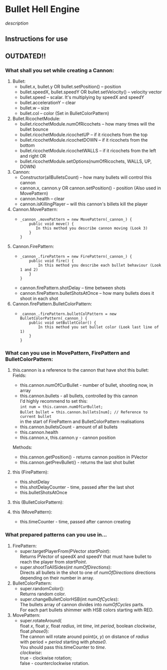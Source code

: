 # Bullet Hell Engine
*description*

## Instructions for use

## __OUTDATED!!__

### What shall you set while creating a Cannon:
1) Bullet:
    - bullet.x, bullet.y OR bullet.setPosition() – position
    - bullet.speedX, bullet.speedY OR bullet.setVelocity() – velocity vector
    - bullet.speed – scalar. It's multiplying by speedX and speedY
    - bullet.accelerationY – clear
    - bullet.w – size
    - bullet.col – color (Set in BulletColorPattern)
2) Bullet.RicochetModule:
    - bullet.ricochetModule.numOfRicochets – how many times will the bullet bounce
    - bullet.ricochetModule.ricochetUP – if it ricochets from the top
    - bullet.ricochetModule.ricochetDOWN – if it ricochets from the bottom
    - bullet.ricochetModule.ricochetWALLS – if it ricochets from the left and right
    OR
    - bullet.ricochetModule.setOptions(numOfRicochets, WALLS, UP, DOWN)
3) Cannon:
    - Constructor(allBulletsCount) – how many bullets will control this cannon
    - cannon.x, cannon.y OR cannon.setPosition() - position (Also used in MovePattern)
    - cannon.health – clear
    - cannon.isKillingPlayer – will this cannon's billets kill the player
4) Cannon.MovePattern:
    -     _cannon_.movePattern = new MovePattern(_cannon_) {
              public void move() {
                 In this method you describe cannon moving (Look 3)
              }
          }
5) Cannon.FirePattern:
    -     _cannon_.firePattern = new FirePattern(_cannon_) {
              public void fire() {
                  In this method you describe each bullet behaviour (Look 1 and 2)    
              }
          }
    - cannon.firePattern.shotDelay – time between shots
    - cannon.firePattern.bulletShotsAtOnce – how many bullets does it shoot in each shot  
6) Cannon.firePattern.BulletColorPattern:
    -     _cannon_.firePattern.bulletColPattern = new BulletColorPattern(_cannon_) {
              public void setBulletColor() {
                  In this method you set bullet color (Look last line of 1)
              }
          }

### What can you use in MovePattern, FirePattern and BulletColorPattern:
1) this.cannon is a reference to the cannon that have shot this bullet:
    Fields:
    - this.cannon.numOfCurBullet - number of bullet, shooting now, in array
    - this.cannon.bullets - all bullets, controlled by this cannon  
        I'd highly recommend to set this:  
          ```
          int num = this.cannon.numOfCurBullet;
          ```  
          ```
          Bullet bullet = this.cannon.bullets[num]; // Reference to current bullet
          ``` \
        in the start of FirePattern and BulletColorPattern realisations
    - this.cannon.bulletsCount - amount of all bullets
    - this.cannon.health
    - this.cannon.x, this.cannon.y - cannon position

    Methods:
    - this.cannon.getPosition() - returns cannon position in PVector
    - this.cannon.getPrevBullet() - returns the last shot bullet
2) this (FirePattern):
    - this.shotDelay
    - this.shotDelayCounter - time, passed after the last shot
    - this.bulletShotsAtOnce
3) this (BulletColorPattern):

4) this (MovePattern):
    - this.timeCounter - time, passed after cannon creating

### What prepared patterns can you use in...
1) FirePattern:
    - super.targetPlayerFrom(PVector _startPoint_):  
        Returns PVector of speedX and speedY that must have bullet to  
        reach the player from _startPoint_.
    - super.shootToAllSides(_int numOfDirections_):  
        Directs all bullets in the shot to one of _numOfDirections_ directions  
        depending on their number in array.
2) BulletColorPattern:
    - super.randomColor():  
        Returns random color.
    - super.changeBulletColorHSB(int _numOfCycles_):  
        The bullets array of cannon divides into _numOfCycles_ parts.  
        For each part bullets shimmer with HSB colors starting with RED.
3) MovePattern:
    - super.rotateAround(  
      float _x_, float _y_, float _radius_,
      int _time_, int _period_,
      boolean _clockwise_, float _phase0_):  
        The cannon will rotate around point(_x_, _y_) on distance of _radius_  
        with period = _period_ starting with _phase0_.  
        You should pass this.timeCounter to _time_.  
        _clockwise_:  
          true - clockwise rotation;  
          false - counterclockwise rotation.  
